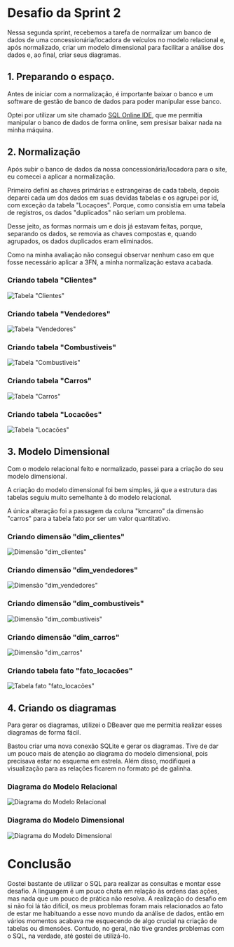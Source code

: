 # Desafio da Sprint 2
Nessa segunda sprint, recebemos a tarefa de normalizar um banco de dados de uma concessionária/locadora de veículos no modelo relacional e, após normalizado, criar um modelo dimensional para facilitar a análise dos dados e, ao final, criar seus diagramas.

## 1. Preparando o espaço.
Antes de iniciar com a normalização, é importante baixar o banco e um software de gestão de banco de dados para poder manipular esse banco.

Optei por utilizar um site chamado [SQL Online IDE](https://sqliteonline.com/), que me permitia manipular o banco de dados de forma online, sem presisar baixar nada na minha máquina.

## 2. Normalização
Após subir o banco de dados da nossa concessionária/locadora para o site, eu comecei a aplicar a normalização.

Primeiro defini as chaves primárias e estrangeiras de cada tabela, depois deparei cada um dos dados em suas devidas tabelas e os agrupei por id, com exceção da tabela "Locaçoes". Porque, como consistia em uma tabela de registros, os dados "duplicados" não seriam um problema. 

Desse jeito, as formas normais um e dois já estavam feitas, porque, separando os dados, se removia as chaves compostas e, quando agrupados, os dados duplicados eram eliminados.

Como na minha avaliação não consegui observar nenhum caso em que fosse necessário aplicar a 3FN, a minha normalização estava acabada.

### Criando tabela "Clientes"
![Tabela "Clientes"](../evidencias/criando_tb_clientes.png)
### Criando tabela "Vendedores"
![Tabela "Vendedores"](../evidencias/criando_tb_vendedores.png)
### Criando tabela "Combustiveis"
![Tabela "Combustiveis"](../evidencias/criando_tb_combustiveis.png)
### Criando tabela "Carros"
![Tabela "Carros"](../evidencias/criando_tb_carros.png)
### Criando tabela "Locacões"
![Tabela "Locacões"](../evidencias/criando_tb_locacoes.png)

## 3. Modelo Dimensional
Com o modelo relacional feito e normalizado, passei para a criação do seu modelo dimensional.

A criação do modelo dimensional foi bem simples, já que a estrutura das tabelas seguiu muito semelhante à do modelo relacional.

A única alteração foi a passagem da coluna "kmcarro" da dimensão "carros" para a tabela fato por ser um valor quantitativo.

### Criando dimensão "dim_clientes"
![Dimensão "dim_clientes"](../evidencias/criando_dim_clientes.png)
### Criando dimensão "dim_vendedores"
![Dimensão "dim_vendedores"](../evidencias/criando_dim_vendedores.png)
### Criando dimensão "dim_combustiveis"
![Dimensão "dim_combustiveis"](../evidencias/criando_dim_combustiveis.png)
### Criando dimensão "dim_carros"
![Dimensão "dim_carros"](../evidencias/criando_dim_carros.png)
### Criando tabela fato "fato_locacões"
![Tabela fato "fato_locacões"](../evidencias/criando_fato_locacoes.png)

## 4. Criando os diagramas
Para gerar os diagramas, utilizei o DBeaver que me permitia realizar esses diagramas de forma fácil.

Bastou criar uma nova conexão SQLite e gerar os diagramas. Tive de dar um pouco mais de atenção ao diagrama do modelo dimensional, pois precisava estar no esquema em estrela. 
Além disso, modifiquei a visualização para as relações ficarem no formato pé de galinha.

### Diagrama do Modelo Relacional
![Diagrama do Modelo Relacional](arquivos/concessionaria_relacional.png)

### Diagrama do Modelo Dimensional
![Diagrama do Modelo Dimensional](arquivos/concessionaria_dimensional.png)

# Conclusão
Gostei bastante de utilizar o SQL para realizar as consultas e montar esse desafio. A linguagem é um pouco chata em relação às ordens das ações, mas nada que um pouco de prática não resolva. A realização do desafio em si não foi lá tão difícil, os meus problemas foram mais relacionados ao fato de estar me habituando a esse novo mundo da análise de dados, então em vários momentos acabava me esquecendo de algo crucial na criação de tabelas ou dimensões. Contudo, no geral, não tive grandes problemas com o SQL, na verdade, até gostei de utilizá-lo.
